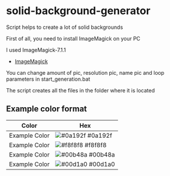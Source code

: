 # solid-background-generator
 Script helps to create a lot of solid backgrounds
 
 First of all, you need to install ImageMagick on your PC 
 
 I used ImageMagick-7.1.1
  - [ImageMagick](https://imagemagick.org/script/download.php)
 
You can change amount of pic, resolution pic, name pic and loop parameters in start_generation.bat

 The script creates all the files in the folder where it is located
 
## Example color format 

| Color             | Hex                                                                |
| ----------------- | ------------------------------------------------------------------ |
| Example Color | ![#0a192f](https://via.placeholder.com/10/0a192f?text=+) #0a192f |
| Example Color | ![#f8f8f8](https://via.placeholder.com/10/f8f8f8?text=+) #f8f8f8 |
| Example Color | ![#00b48a](https://via.placeholder.com/10/00b48a?text=+) #00b48a |
| Example Color | ![#00d1a0](https://via.placeholder.com/10/00b48a?text=+) #00d1a0 |

